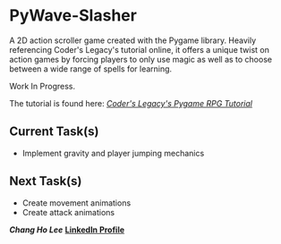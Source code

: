 # PyWave-Slasher

A 2D action scroller game created with the Pygame library. Heavily referencing Coder's Legacy's tutorial online, it offers a unique twist on action games by forcing players to only use magic as well as to choose between a wide range of spells for learning.

Work In Progress.

The tutorial is found here: *[Coder's Legacy's Pygame RPG Tutorial](https://coderslegacy.com/python/pygame-rpg-game-tutorial/)*

## Current Task(s)

- Implement gravity and player jumping mechanics

## Next Task(s)

- Create movement animations
- Create attack animations

***Chang Ho Lee***
**[LinkedIn Profile](https://www.linkedin.com/in/chang-ho-lee-72b96a19a/)**
